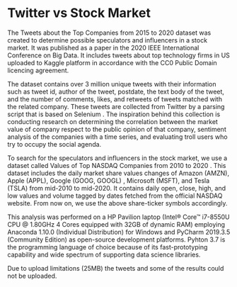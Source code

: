 # Twitter vs Stock Market

The Tweets about the Top Companies from 2015 to 2020  dataset was created to determine possible speculators and influencers in a stock market. It was published as a paper in the 2020 IEEE International Conference on Big Data. It includes tweets about top technology firms in US uploaded to Kaggle platform in accordance with the CC0 Public Domain licencing agreement.

The dataset contains over 3 million unique tweets with their information such as tweet id, author of the tweet, postdate, the text body of the tweet, and the number of comments, likes, and retweets of tweets matched with the related company. These tweets are collected from Twitter by a parsing script that is based on Selenium . The inspiration behind this collection is conducting research on determining the correlation between the market value of company respect to the public opinion of that company, sentiment analysis of the companies with a time series, and evaluating troll users who try to occupy the social agenda.

To search for the speculators and influencers in the stock market, we use a dataset called Values of Top NASDAQ Companies from 2010 to 2020 . This dataset includes the daily market share values changes of Amazon (AMZN), Apple (APPL), Google (GOOG, GOOGL) , Microsoft (MSFT), and Tesla (TSLA) from mid-2010 to mid-2020. It contains daily open, close, high, and low values and volume tagged by dates fetched from the official NASDAQ website. From now on, we use the above share-ticker symbols accordingly.

This analysis was performed on a HP Pavilion laptop (Intel® Core™ i7-8550U CPU @ 1.80GHz 4 Cores equipped with 32GB of dynamic RAM) employing Anaconda 1.10.0 (Individual Distribution) for Windows and PyCharm 2019.3.5 (Community Edition) as open-source development platforms. Pyhton 3.7 is the programming language of choice because of its fast-prototyping capability and wide spectrum of supporting data science libraries.

Due to upload limitations (25MB) the tweets and some of the results could not be uploaded.
